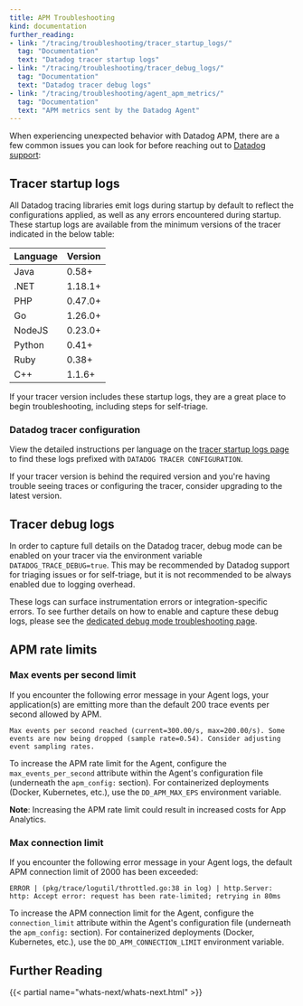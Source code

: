 ```yaml
---
title: APM Troubleshooting
kind: documentation
further_reading:
- link: "/tracing/troubleshooting/tracer_startup_logs/"
  tag: "Documentation"
  text: "Datadog tracer startup logs"
- link: "/tracing/troubleshooting/tracer_debug_logs/"
  tag: "Documentation"
  text: "Datadog tracer debug logs"
- link: "/tracing/troubleshooting/agent_apm_metrics/"
  tag: "Documentation"
  text: "APM metrics sent by the Datadog Agent"
---
```


When experiencing unexpected behavior with Datadog APM, there are a few common issues you can look for before reaching out to [Datadog support][1]:

## Tracer startup logs

All Datadog tracing libraries emit logs during startup by default to reflect the configurations applied, as well as any errors encountered during startup.  These startup logs are available from the minimum versions of the tracer indicated in the below table:

| Language | Version |
|----------|---------|
| Java    |  0.58+   |
| .NET | 1.18.1+ |
| PHP | 0.47.0+ |
| Go | 1.26.0+ |
| NodeJS | 0.23.0+ |
| Python | 0.41+ |
| Ruby | 0.38+ |
| C++ | 1.1.6+ |

If your tracer version includes these startup logs, they are a great place to begin troubleshooting, including steps for self-triage.

### Datadog tracer configuration

View the detailed instructions per language on the [tracer startup logs page][2] to find these logs prefixed with `DATADOG TRACER CONFIGURATION`.

If your tracer version is behind the required version and you're having trouble seeing traces or configuring the tracer, consider upgrading to the latest version.

## Tracer debug logs

In order to capture full details on the Datadog tracer, debug mode can be enabled on your tracer via the environment variable `DATADOG_TRACE_DEBUG=true`.  This may be recommended by Datadog support for triaging issues or for self-triage, but it is not recommended to be always enabled due to logging overhead.

These logs can surface instrumentation errors or integration-specific errors.  To see further details on how to enable and capture these debug logs, please see the [dedicated debug mode troubleshooting page][3].

## APM rate limits

### Max events per second limit

If you encounter the following error message in your Agent logs, your application(s) are emitting more than the default 200 trace events per second allowed by APM.

```
Max events per second reached (current=300.00/s, max=200.00/s). Some events are now being dropped (sample rate=0.54). Consider adjusting event sampling rates.

```


To increase the APM rate limit for the Agent, configure the `max_events_per_second` attribute within the Agent's configuration file (underneath the `apm_config:` section). For containerized deployments (Docker, Kubernetes, etc.), use the `DD_APM_MAX_EPS` environment variable.

**Note**: Increasing the APM rate limit could result in increased costs for App Analytics.


### Max connection limit

If you encounter the following error message in your Agent logs, the default APM connection limit of 2000 has been exceeded:

```
ERROR | (pkg/trace/logutil/throttled.go:38 in log) | http.Server: http: Accept error: request has been rate-limited; retrying in 80ms
```


To increase the APM connection limit for the Agent, configure the `connection_limit` attribute within the Agent's configuration file (underneath the `apm_config:` section). For containerized deployments (Docker, Kubernetes, etc.), use the `DD_APM_CONNECTION_LIMIT` environment variable.


## Further Reading

{{< partial name="whats-next/whats-next.html" >}}

[1]: /help/
[2]: /tracing/troubleshooting/tracer_startup_logs/
[3]: /tracing/troubleshooting/tracer_debug_logs/
